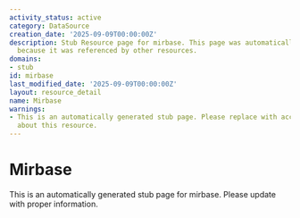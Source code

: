 ```yaml
---
activity_status: active
category: DataSource
creation_date: '2025-09-09T00:00:00Z'
description: Stub Resource page for mirbase. This page was automatically generated
  because it was referenced by other resources.
domains:
- stub
id: mirbase
last_modified_date: '2025-09-09T00:00:00Z'
layout: resource_detail
name: Mirbase
warnings:
- This is an automatically generated stub page. Please replace with accurate information
  about this resource.
---
```


# Mirbase

This is an automatically generated stub page for mirbase. Please update with proper information.
